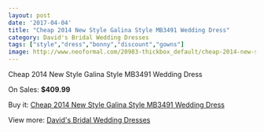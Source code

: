 ```yaml
---
layout: post
date: '2017-04-04'
title: "Cheap 2014 New Style Galina Style MB3491 Wedding Dress"
category: David's Bridal Wedding Dresses
tags: ["style","dress","bonny","discount","gowns"]
image: http://www.neoformal.com/20983-thickbox_default/cheap-2014-new-style-galina-style-mb3491-wedding-dress.jpg
---
```

Cheap 2014 New Style Galina Style MB3491 Wedding Dress

On Sales: **$409.99**
<a href="https://www.neoformal.com/en/davids-bridal-wedding-dresses-2014/6757-cheap-2014-new-style-galina-style-mb3491-wedding-dress.html"><amp-img layout="responsive" width="600" height="600" src="//www.neoformal.com/20983-thickbox_default/cheap-2014-new-style-galina-style-mb3491-wedding-dress.jpg" alt="Cheap 2014 New Style Galina Style MB3491 Wedding Dress 0" /></a>
<a href="https://www.neoformal.com/en/davids-bridal-wedding-dresses-2014/6757-cheap-2014-new-style-galina-style-mb3491-wedding-dress.html"><amp-img layout="responsive" width="600" height="600" src="//www.neoformal.com/20984-thickbox_default/cheap-2014-new-style-galina-style-mb3491-wedding-dress.jpg" alt="Cheap 2014 New Style Galina Style MB3491 Wedding Dress 1" /></a>

Buy it: [Cheap 2014 New Style Galina Style MB3491 Wedding Dress](https://www.neoformal.com/en/davids-bridal-wedding-dresses-2014/6757-cheap-2014-new-style-galina-style-mb3491-wedding-dress.html "Cheap 2014 New Style Galina Style MB3491 Wedding Dress")

View more: [David's Bridal Wedding Dresses](https://www.neoformal.com/en/98-davids-bridal-wedding-dresses-2014 "David's Bridal Wedding Dresses")